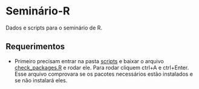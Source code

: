 # Seminário-R
Dados e scripts para o seminário de R.

## Requerimentos
* Primeiro precisam entrar na pasta [scripts](https://github.com/HyperGryphon/Seminario-R/tree/main/scripts) e baixar o arquivo [check_packages.R](https://github.com/HyperGryphon/Seminario-R/blob/main/scripts/check_packages.R) e rodar ele. Para rodar cliquem ctrl+A e ctrl+Enter. Esse arquivo comprovara se os pacotes necessários estão instalados e se não instalará eles.
